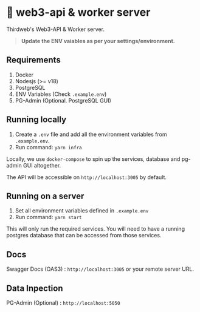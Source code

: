 # 🔑 web3-api & worker server

Thirdweb's Web3-API & Worker server.

> **Update the ENV vaiables as per your settings/environment.**

## Requirements

1. Docker
2. Nodesjs (>= v18)
3. PostgreSQL
4. ENV Variables (Check `.example.env`)
5. PG-Admin (Optional. PostgreSQL GUI)

## Running locally

1. Create a `.env` file and add all the environment variables from `.example.env`.
2. Run command: `yarn infra`

Locally, we use `docker-compose` to spin up the services, database and pg-admin GUI altogether.

The API will be accessible on `http://localhost:3005` by default.

## Running on a server

1. Set all environment variables defined in `.example.env`
2. Run command: `yarn start`

This will only run the required services. You will need to have a running postgres database that can be accessed from those services.

## Docs

Swagger Docs (OAS3) : `http://localhost:3005` or your remote server URL.

## Data Inpection

PG-Admin (Optional) : `http://localhost:5050`
